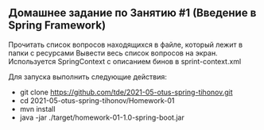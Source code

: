 ## Домашнее задание по Занятию #1 (Введение в Spring Framework)  ##

Прочитать список вопросов находящихся в файле, который лежит в папки с ресурсами
Вывести весь список вопросов на экран.
Используется SpringContext c описанием бинов в sprint-context.xml

Для запуска выполнить следующие действия:
* git clone https://github.com/tde/2021-05-otus-spring-tihonov.git
* cd 2021-05-otus-spring-tihonov/Homework-01
* mvn install
* java -jar ./target/homework-01-1.0-spring-boot.jar 
